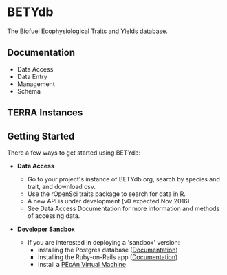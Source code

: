 
# BETYdb

The Biofuel Ecophysiological Traits and Yields database. 

## Documentation

* Data Access
* Data Entry
* Management
* Schema

## TERRA Instances

## Getting Started

There a few ways to get started using BETYdb:

* **Data Access** 
  * Go to your project's instance of BETYdb.org, search by species and trait, and download csv. 
  * Use the rOpenSci traits package to search for data in R. 
  * A new API is under development (v0 expected Nov 2016)
  * See Data Access Documentation for more information and methods of accessing data.
 
* **Developer Sandbox** 
  * If you are interested in deploying a 'sandbox' version:
    * installing the Postgres database ([Documentation](https://github.com/PecanProject/pecan/wiki/Installing-PEcAn#install-database--data))
    * Installing the Ruby-on-Rails app ([Documentation](https://github.com/PecanProject/bety/wiki/Installing-the-BETYdb-Rails-Application))
    * Install a [PEcAn Virtual Machine](https://opensource.ncsa.illinois.edu/projects/artifacts.php?key=PECAN)
